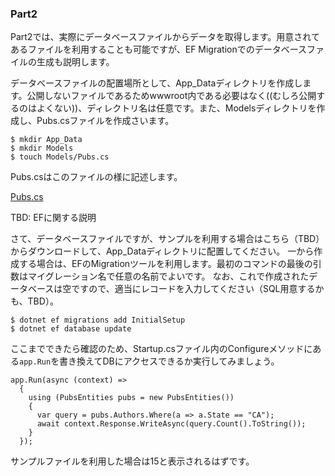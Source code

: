 ### Part2

Part2では、実際にデータベースファイルからデータを取得します。用意されてあるファイルを利用することも可能ですが、EF Migrationでのデータベースファイルの生成も説明します。

データベースファイルの配置場所として、App_Dataディレクトリを作成します。公開しないファイルであるためwwwroot内である必要はなく((むしろ公開するのはよくない))、ディレクトリ名は任意です。また、Modelsディレクトリを作成し、Pubs.csファイルを作成さいます。

```
$ mkdir App_Data
$ mkdir Models
$ touch Models/Pubs.cs
```
Pubs.csはこのファイルの様に記述します。

[Pubs.cs](https://github.com/tanaka-takayoshi/dotnetcore_on_linux_handson/blob/master/aspnetcore/AspNetCorehandson/Models/Pubs.cs)

TBD: EFに関する説明

さて、データベースファイルですが、サンプルを利用する場合はこちら（TBD）からダウンロードして、App_Dataディレクトリに配置してください。
一から作成する場合は、EFのMigrationツールを利用します。最初のコマンドの最後の引数はマイグレーション名で任意の名前でよいです。
なお、これで作成されたデータベースは空ですので、適当にレコードを入力してください（SQL用意するかも、TBD）。
```
$ dotnet ef migrations add InitialSetup
$ dotnet ef database update
```

ここまでできたら確認のため、Startup.csファイル内のConfigureメソッドにある``app.Run``を書き換えてDBにアクセスできるか実行してみましょう。
```
app.Run(async (context) =>
  {
    using (PubsEntities pubs = new PubsEntities())
    {
      var query = pubs.Authors.Where(a => a.State == "CA");
      await context.Response.WriteAsync(query.Count().ToString());
    }
  });
```

サンプルファイルを利用した場合は15と表示されるはずです。
